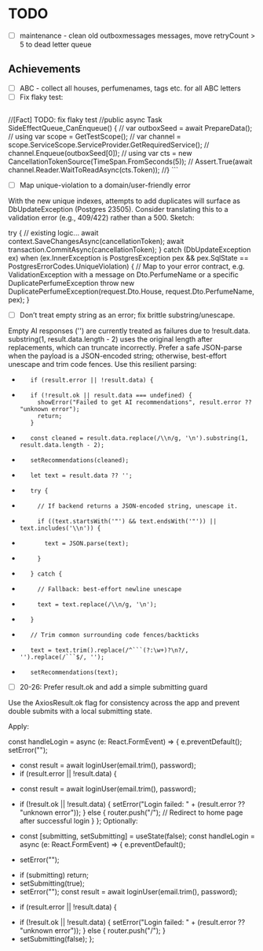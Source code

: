 ﻿# TODO

- [ ] maintenance - clean old outboxmessages messages, move retryCount > 5 to dead letter queue

## Achievements

- [ ] ABC - collect all houses, perfumenames, tags etc. for all ABC letters
- [ ] Fix flaky test:
   ```csharp
 //[Fact] TODO: fix flaky test
	//public async Task SideEffectQueue_CanEnqueue() {
	//	var outboxSeed = await PrepareData();
	//	using var scope = GetTestScope();
	//	var channel = scope.ServiceScope.ServiceProvider.GetRequiredService<ISideEffectQueue>();
	//	channel.Enqueue(outboxSeed[0]);
	//	using var cts = new CancellationTokenSource(TimeSpan.FromSeconds(5));
	//	Assert.True(await channel.Reader.WaitToReadAsync(cts.Token));
	//}
    ```
- [ ] Map unique-violation to a domain/user-friendly error

With the new unique indexes, attempts to add duplicates will surface as DbUpdateException (Postgres 23505). Consider translating this to a validation error (e.g., 409/422) rather than a 500. Sketch:

try {
    // existing logic...
    await context.SaveChangesAsync(cancellationToken);
    await transaction.CommitAsync(cancellationToken);
} catch (DbUpdateException ex) when (ex.InnerException is PostgresException pex && pex.SqlState == PostgresErrorCodes.UniqueViolation) {
    // Map to your error contract, e.g. ValidationException with a message on Dto.PerfumeName or a specific DuplicatePerfumeException
    throw new DuplicatePerfumeException(request.Dto.House, request.Dto.PerfumeName, pex);
} 

- [ ] Don’t treat empty string as an error; fix brittle substring/unescape.

Empty AI responses ('') are currently treated as failures due to !result.data.
substring(1, result.data.length - 2) uses the original length after replacements, which can truncate incorrectly.
Prefer a safe JSON-parse when the payload is a JSON-encoded string; otherwise, best-effort unescape and trim code fences.
Use this resilient parsing:

-        if (result.error || !result.data) {
+        if (!result.ok || result.data === undefined) {
           showError("Failed to get AI recommendations", result.error ?? "unknown error");
           return;
         }
-        const cleaned = result.data.replace(/\\n/g, '\n').substring(1, result.data.length - 2);
-        setRecommendations(cleaned);
+        let text = result.data ?? '';
+        try {
+          // If backend returns a JSON-encoded string, unescape it.
+          if ((text.startsWith('"') && text.endsWith('"')) || text.includes('\\n')) {
+            text = JSON.parse(text);
+          }
+        } catch {
+          // Fallback: best-effort newline unescape
+          text = text.replace(/\\n/g, '\n');
+        }
+        // Trim common surrounding code fences/backticks
+        text = text.trim().replace(/^```(?:\w+)?\n?/, '').replace(/```$/, '');
+        setRecommendations(text);


- [ ] 20-26: Prefer result.ok and add a simple submitting guard

Use the AxiosResult.ok flag for consistency across the app and prevent double submits with a local submitting state.

Apply:

   const handleLogin = async (e: React.FormEvent) => {
     e.preventDefault();
     setError("");
-    const result = await loginUser(email.trim(), password);
-    if (result.error || !result.data) {
+    const result = await loginUser(email.trim(), password);
+    if (!result.ok || !result.data) {
       setError("Login failed: " + (result.error ?? "unknown error"));
     } else {
       router.push("/"); // Redirect to home page after successful login
     }
   };
Optionally:

+  const [submitting, setSubmitting] = useState(false);
   const handleLogin = async (e: React.FormEvent) => {
     e.preventDefault();
-    setError("");
+    if (submitting) return;
+    setSubmitting(true);
+    setError("");
     const result = await loginUser(email.trim(), password);
-    if (result.error || !result.data) {
+    if (!result.ok || !result.data) {
       setError("Login failed: " + (result.error ?? "unknown error"));
     } else {
       router.push("/");
     }
+    setSubmitting(false);
   };